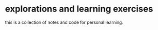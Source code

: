# explorations and learning exercises

this is a collection of notes and code for personal learning.
